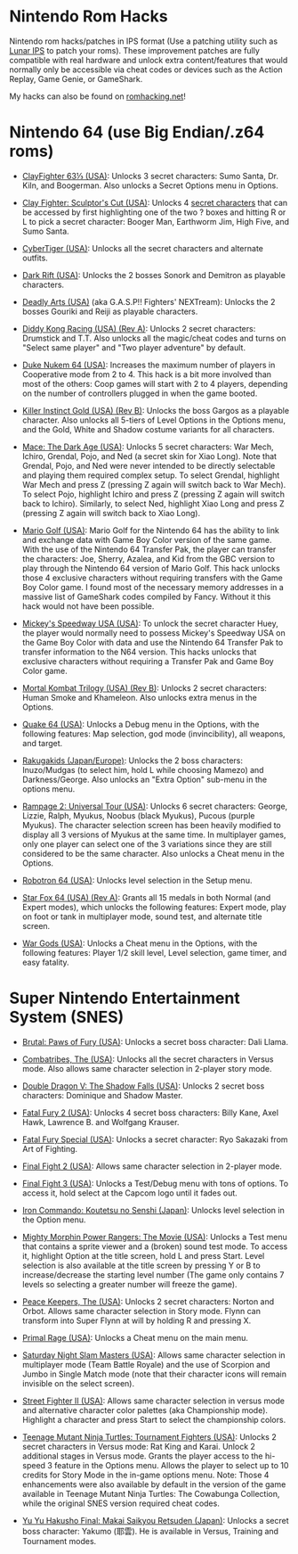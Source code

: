 # Nintendo Rom Hacks
Nintendo rom hacks/patches in IPS format (Use a patching utility such as [Lunar IPS](https://www.romhacking.net/utilities/240/) to patch your roms).
These improvement patches are fully compatible with real hardware and unlock extra content/features that would normally only be accessible via cheat codes or devices such as the Action Replay, Game Genie, or GameShark.

My hacks can also be found on [romhacking.net](https://www.romhacking.net/community/7786/)!

# Nintendo 64 (use Big Endian/.z64 roms)

- [ClayFighter 63⅓ (USA)](https://gamefaqs.gamespot.com/n64/196934-clayfighter-63-1-3/cheats):
Unlocks 3 secret characters: Sumo Santa, Dr. Kiln, and Boogerman. Also unlocks a Secret Options menu in Options.

- [Clay Fighter: Sculptor's Cut (USA)](https://gamefaqs.gamespot.com/n64/574483-clayfighter-the-sculptors-cut/cheats):
Unlocks 4 [secret characters](https://www.youtube.com/watch?v=pZLJLsobgaA) that can be accessed by first highlighting one of the two ? boxes and hitting R or L to pick a secret character: Booger Man, Earthworm Jim, High Five, and Sumo Santa.

- [CyberTiger (USA)](https://gamefaqs.gamespot.com/n64/197025-cybertiger/cheats):
Unlocks all the secret characters and alternate outfits.

- [Dark Rift (USA)](https://gamefaqs.gamespot.com/n64/197049-dark-rift/cheats):
Unlocks the 2 bosses Sonork and Demitron as playable characters.

- [Deadly Arts (USA)](https://gamefaqs.gamespot.com/n64/197070-deadly-arts/cheats) (aka G.A.S.P!! Fighters' NEXTream):
Unlocks the 2 bosses Gouriki and Reiji as playable characters.

- [Diddy Kong Racing (USA) (Rev A)](https://gamefaqs.gamespot.com/n64/197118-diddy-kong-racing/cheats/):
Unlocks 2 secret characters: Drumstick and T.T.
Also unlocks all the magic/cheat codes and turns on "Select same player" and "Two player adventure" by default.

- [Duke Nukem 64 (USA)](https://tcrf.net/Duke_Nukem_64#Number_of_Players_.28change_the_last_number_in_HEX.29):
Increases the maximum number of players in Cooperative mode from 2 to 4. This hack is a bit more involved than most of the others:
Coop games will start with 2 to 4 players, depending on the number of controllers plugged in when the game booted.

- [Killer Instinct Gold (USA) (Rev B)](https://gamefaqs.gamespot.com/n64/197715-killer-instinct-gold/cheats):
Unlocks the boss Gargos as a playable character. Also unlocks all 5-tiers of Level Options in the Options menu, and the Gold, White and Shadow costume variants for all characters.

- [Mace: The Dark Age (USA)](https://gamefaqs.gamespot.com/n64/583594-mace-the-dark-age/cheats):
Unlocks 5 secret characters: War Mech, Ichiro, Grendal, Pojo, and Ned (a secret skin for Xiao Long). Note that Grendal, Pojo, and Ned were never intended to be directly selectable and playing them required complex setup.
To select Grendal, highlight War Mech and press Z (pressing Z again will switch back to War Mech).
To select Pojo, highlight Ichiro and press Z (pressing Z again will switch back to Ichiro).
Similarly, to select Ned, highlight Xiao Long and press Z (pressing Z again will switch back to Xiao Long).

- [Mario Golf (USA)](https://www.mariowiki.com/Mario_Golf_(Nintendo_64)#Interactions_with_Mario_Golf_for_Game_Boy_Color):
Mario Golf for the Nintendo 64 has the ability to link and exchange data with Game Boy Color version of the same game. With the use of the Nintendo 64 Transfer Pak, the player can transfer the characters: Joe, Sherry, Azalea, and Kid from the GBC version to play through the Nintendo 64 version of Mario Golf. This hack unlocks those 4 exclusive characters without requiring transfers with the Game Boy Color game. I found most of the necessary memory addresses in a massive list of GameShark codes compiled by Fancy. Without it this hack would not have been possible.

- [Mickey's Speedway USA (USA)](https://disney.fandom.com/wiki/Mickey%27s_Speedway_USA#Unlockable):
To unlock the secret character Huey, the player would normally need to possess Mickey's Speedway USA on the Game Boy Color with data and use the Nintendo 64 Transfer Pak to transfer information to the N64 version. This hacks unlocks that exclusive characters without requiring a Transfer Pak and Game Boy Color game.

- [Mortal Kombat Trilogy (USA) (Rev B)](https://gamefaqs.gamespot.com/ps/197997-mortal-kombat-trilogy/cheats):
Unlocks 2 secret characters: Human Smoke and Khameleon. Also unlocks extra menus in the Options.

- [Quake 64 (USA)](https://gamefaqs.gamespot.com/n64/198375-quake/cheats):
Unlocks a Debug menu in the Options, with the following features: Map selection, god mode (invincibility), all weapons, and target.

- [Rakugakids (Japan/Europe)](https://gamefaqs.gamespot.com/n64/562842-rakuga-kids/cheats):
Unlocks the 2 boss characters: Inuzo/Mudgas (to select him, hold L while choosing Mamezo) and Darkness/George. Also unlocks an "Extra Option" sub-menu in the options menu.

- [Rampage 2: Universal Tour (USA)](https://gamefaqs.gamespot.com/n64/198408-rampage-2-universal-tour/cheats):
Unlocks 6 secret characters: George, Lizzie, Ralph, Myukus, Noobus (black Myukus), Pucous (purple Myukus). The character selection screen has been heavily modified to display all 3 versions of Myukus at the same time. In multiplayer games, only one player can select one of the 3 variations since they are still considered to be the same character.
Also unlocks a Cheat menu in the Options.

- [Robotron 64 (USA)](https://gamefaqs.gamespot.com/n64/198501-robotron-64/cheats):
Unlocks level selection in the Setup menu.

- [Star Fox 64 (USA) (Rev A)](https://gamefaqs.gamespot.com/n64/198759-star-fox-64/cheats):
Grants all 15 medals in both Normal (and Expert modes), which unlocks the following features: Expert mode, play on foot or tank in multiplayer mode, sound test, and alternate title screen.

- [War Gods (USA)](https://gamefaqs.gamespot.com/n64/199248-war-gods/cheats):
Unlocks a Cheat menu in the Options, with the following features: Player 1/2 skill level, Level selection, game timer, and easy fatality.

# Super Nintendo Entertainment System (SNES)

- [Brutal: Paws of Fury (USA)](https://gamefaqs.gamespot.com/snes/563531-brutal-paws-of-fury/cheats):
Unlocks a secret boss character: Dali Llama.

- [Combatribes, The (USA)](https://gamefaqs.gamespot.com/snes/588261-the-combatribes/cheats):
Unlocks all the secret characters in Versus mode. Also allows same character selection in 2-player story mode.

- [Double Dragon V: The Shadow Falls (USA)](https://gamefaqs.gamespot.com/jaguar/586883-double-dragon-v-the-shadow-falls/cheats):
Unlocks 2 secret boss characters: Dominique and Shadow Master.

- [Fatal Fury 2 (USA)](https://gamefaqs.gamespot.com/snes/588324-fatal-fury-2/cheats):
Unlocks 4 secret boss characters: Billy Kane, Axel Hawk, Lawrence B. and Wolfgang Krauser.

- [Fatal Fury Special (USA)](https://gamefaqs.gamespot.com/snes/588325-fatal-fury-special/cheats):
Unlocks a secret character: Ryo Sakazaki from Art of Fighting.

- [Final Fight 2 (USA)](https://gamefaqs.gamespot.com/snes/588333-final-fight-2/cheats):
Allows same character selection in 2-player mode.

- [Final Fight 3 (USA)](https://tcrf.net/Final_Fight_3_(SNES)#Debug_Mode):
Unlocks a Test/Debug menu with tons of options. To access it, hold select at the Capcom logo until it fades out.

- [Iron Commando: Koutetsu no Senshi (Japan)](https://gamefaqs.gamespot.com/snes/571224-iron-commando-koutetsu-no-senshi/cheats):
Unlocks level selection in the Option menu.

- [Mighty Morphin Power Rangers: The Movie (USA)](https://tcrf.net/Mighty_Morphin_Power_Rangers:_The_Movie_(SNES)#Test_Mode):
Unlocks a Test menu that contains a sprite viewer and a (broken) sound test mode. To access it, highlight Option at the title screen, hold L and press Start.
Level selection is also available at the title screen by pressing Y or B to increase/decrease the starting level number (The game only contains 7 levels so selecting a greater number will freeze the game).

- [Peace Keepers, The (USA)](https://gamefaqs.gamespot.com/snes/588561-the-peace-keepers/cheats):
Unlocks 2 secret characters: Norton and Orbot. Allows same character selection in Story mode. Flynn can transform into Super Flynn at will by holding R and pressing X. 

- [Primal Rage (USA)](https://gamefaqs.gamespot.com/snes/588587-primal-rage/cheats):
Unlocks a Cheat menu on the main menu.

- [Saturday Night Slam Masters (USA)](https://gamefaqs.gamespot.com/snes/588642-saturday-night-slam-masters/cheats):
Allows same character selection in multiplayer mode (Team Battle Royale) and the use of Scorpion and Jumbo in Single Match mode (note that their character icons will remain invisible on the select screen).

- [Street Fighter II (USA)](https://gamefaqs.gamespot.com/snes/588700-street-fighter-ii/cheats):
Allows same character selection in versus mode and alternative character color palettes (aka Championship mode). Highlight a character and press Start to select the championship colors.

- [Teenage Mutant Ninja Turtles: Tournament Fighters (USA)](https://en.wikipedia.org/wiki/Teenage_Mutant_Ninja_Turtles:_Tournament_Fighters#Super_NES_version):
Unlocks 2 secret characters in Versus mode: Rat King and Karai. Unlock 2 additional stages in Versus mode. Grants the player access to the hi-speed 3 feature in the Options menu. Allows the player to select up to 10 credits for Story Mode in the in-game options menu.
Note: Those 4 enhancements were also available by default in the version of the game available in Teenage Mutant Ninja Turtles: The Cowabunga Collection, while the original SNES version required cheat codes.

- [Yu Yu Hakusho Final: Makai Saikyou Retsuden (Japan)](https://gamefaqs.gamespot.com/snes/564851-yuu-yuu-hakusho-final/cheats):
Unlocks a secret boss character: Yakumo (耶雲). He is available in Versus, Training and Tournament modes.
